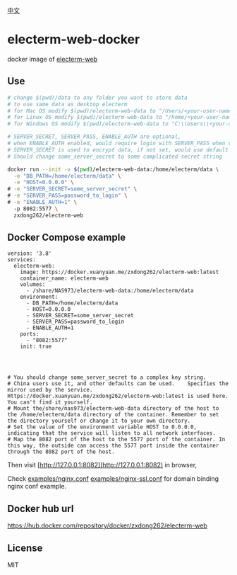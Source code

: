 [中文](README_cn.md)

# electerm-web-docker

docker image of [electerm-web](https://github.com/electerm/electerm-web)

## Use

```sh
# change $(pwd)/data to any folder you want to store data
# to use same data as desktop electerm
# for Mac OS modify $(pwd)/electerm-web-data to "/Users/<your-user-name>/Library/Application Support/electerm"
# for Linux OS modify $(pwd)/electerm-web-data to "/home/<your-user-name>/.config/electerm"
# for Windows OS modify $(pwd)/electerm-web-data to "C:\\Users\\<your-user-name>\\AppData\\Roaming\\electerm"

# SERVER_SECRET, SERVER_PASS, ENABLE_AUTH are optional,
# when ENABLE_AUTH enabled, would require login with SERVER_PASS when visit
# SERVER_SECRET is used to encrypt data, if not set, would use default value
# Should change some_server_secret to some complicated secret string

docker run --init -v $(pwd)/electerm-web-data:/home/electerm/data \
  -e "DB_PATH=/home/electerm/data" \
  -e "HOST=0.0.0.0" \
# -e "SERVER_SECRET=some_server_secret" \
# -e "SERVER_PASS=password_to_login" \
# -e "ENABLE_AUTH=1" \  
  -p 8082:5577 \
  zxdong262/electerm-web
```
##  Docker Compose example
```
version: '3.8'
services:
  electerm-web:
    image: https://docker.xuanyuan.me/zxdong262/electerm-web:latest
    container_name: electerm-web
    volumes:
      - /share/NAS973/electerm-web-data:/home/electerm/data
    environment:
      - DB_PATH=/home/electerm/data
      - HOST=0.0.0.0
      - SERVER_SECRET=some_server_secret
      - SERVER_PASS=password_to_login
      - ENABLE_AUTH=1
    ports:
      - "8082:5577"
    init: true
    
    
    

# You should change some_server_secret to a complex key string.
# China users use it, and other defaults can be used.    Specifies the mirror used by the service. Https://docker.xuanyuan.me/zxdong262/electerm-web:latest is used here. You can't find it yourself. 
# Mount the/share/nas973/electerm-web-data directory of the host to the /home/electerm/data directory of the container. Remember to set the directory yourself or change it to your own directory.
# Set the value of the environment variable HOST to 0.0.0.0, indicating that the service will listen to all network interfaces.
# Map the 8082 port of the host to the 5577 port of the container. In this way, the outside can access the 5577 port inside the container through the 8082 port of the host.
```

Then visit [http://127.0.0.1:8082](http://127.0.0.1:8082) in browser,

Check [examples/nginx.conf](https://github.com/electerm/electerm-web/blob/main/examples/nginx.conf) [examples/nginx-ssl.conf](https://github.com/electerm/electerm-web/blob/main/examples/nginx-ssl.conf)  for domain binding nginx conf example.

## Docker hub url

https://hub.docker.com/repository/docker/zxdong262/electerm-web

## License

MIT
